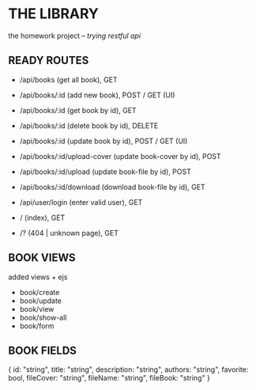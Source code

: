 # THE LIBRARY

the homework project – _trying restful api_

## READY ROUTES

- /api/books (get all book), GET
- /api/books/:id (add new book), POST / GET (UI)
- /api/books/:id (get book by id), GET
- /api/books/:id (delete book by id), DELETE
- /api/books/:id (update book by id), POST / GET (UI)
- /api/books/:id/upload-cover (update book-cover by id), POST
- /api/books/:id/upload (update book-file by id), POST
- /api/books/:id/download (download book-file by id), GET

- /api/user/login (enter valid user), GET
- / (index), GET
- /? (404 | unknown page), GET

## BOOK VIEWS

added views + ejs

- book/create
- book/update
- book/view
- book/show-all
- book/form

## BOOK FIELDS

{
  id: "string",
  title: "string",
  description: "string",
  authors: "string",
  favorite: bool,
  fileCover: "string",
  fileName: "string",
  fileBook: "string"
}

